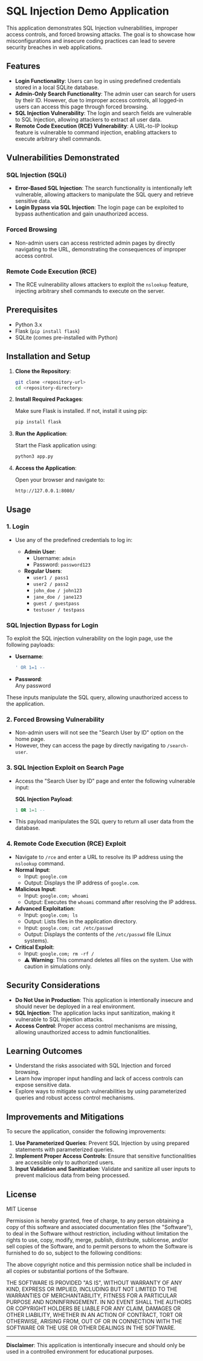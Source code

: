 
# SQL Injection Demo Application

This application demonstrates SQL Injection vulnerabilities, improper access controls, and forced browsing attacks. The goal is to showcase how misconfigurations and insecure coding practices can lead to severe security breaches in web applications.

## Features

- **Login Functionality**: Users can log in using predefined credentials stored in a local SQLite database.
- **Admin-Only Search Functionality**: The admin user can search for users by their ID. However, due to improper access controls, all logged-in users can access this page through forced browsing.
- **SQL Injection Vulnerability**: The login and search fields are vulnerable to SQL Injection, allowing attackers to extract all user data.
- **Remote Code Execution (RCE) Vulnerability**: A URL-to-IP lookup feature is vulnerable to command injection, enabling attackers to execute arbitrary shell commands.

## Vulnerabilities Demonstrated

### SQL Injection (SQLi)
- **Error-Based SQL Injection**: The search functionality is intentionally left vulnerable, allowing attackers to manipulate the SQL query and retrieve sensitive data.
- **Login Bypass via SQL Injection**: The login page can be exploited to bypass authentication and gain unauthorized access.

### Forced Browsing
- Non-admin users can access restricted admin pages by directly navigating to the URL, demonstrating the consequences of improper access control.

### Remote Code Execution (RCE)
- The RCE vulnerability allows attackers to exploit the `nslookup` feature, injecting arbitrary shell commands to execute on the server.


## Prerequisites

- Python 3.x
- Flask (`pip install flask`)
- SQLite (comes pre-installed with Python)

## Installation and Setup

1. **Clone the Repository**:

   ```bash
   git clone <repository-url>
   cd <repository-directory>
   ```

2. **Install Required Packages**:

   Make sure Flask is installed. If not, install it using pip:

   ```bash
   pip install flask
   ```

3. **Run the Application**:

   Start the Flask application using:

   ```bash
   python3 app.py
   ```

4. **Access the Application**:

   Open your browser and navigate to:

   ```
   http://127.0.0.1:8080/
   ```

## Usage

### 1. Login

- Use any of the predefined credentials to log in:

  - **Admin User**:
    - Username: `admin`
    - Password: `password123`
  - **Regular Users**:
    - `user1 / pass1`
    - `user2 / pass2`
    - `john_doe / john123`
    - `jane_doe / jane123`
    - `guest / guestpass`
    - `testuser / testpass`

### SQL Injection Bypass for Login

To exploit the SQL injection vulnerability on the login page, use the following payloads:

- **Username**:  
   ```sql
  ' OR 1=1 --
  ```
- **Password**:  
 Any password

These inputs manipulate the SQL query, allowing unauthorized access to the application.

### 2. Forced Browsing Vulnerability

- Non-admin users will not see the "Search User by ID" option on the home page.
- However, they can access the page by directly navigating to `/search-user`.

### 3. SQL Injection Exploit on Search Page

- Access the "Search User by ID" page and enter the following vulnerable input:

  **SQL Injection Payload**:

  ```sql
  1 OR 1=1 --
  ```

- This payload manipulates the SQL query to return all user data from the database.

### 4. Remote Code Execution (RCE) Exploit

- Navigate to `/rce` and enter a URL to resolve its IP address using the `nslookup` command.
- **Normal Input**:
  - Input: `google.com`  
  - Output: Displays the IP address of `google.com`.
- **Malicious Input**:
  - Input: `google.com; whoami`  
  - Output: Executes the `whoami` command after resolving the IP address.
- **Advanced Exploitation**:
  - Input: `google.com; ls`  
  - Output: Lists files in the application directory.
  - Input: `google.com; cat /etc/passwd`  
  - Output: Displays the contents of the `/etc/passwd` file (Linux systems).
- **Critical Exploit**:
  - Input: `google.com; rm -rf /`  
  - ⚠️ **Warning**: This command deletes all files on the system. Use with caution in simulations only.

## Security Considerations

- **Do Not Use in Production**: This application is intentionally insecure and should never be deployed in a real environment.
- **SQL Injection**: The application lacks input sanitization, making it vulnerable to SQL Injection attacks.
- **Access Control**: Proper access control mechanisms are missing, allowing unauthorized access to admin functionalities.

## Learning Outcomes

- Understand the risks associated with SQL Injection and forced browsing.
- Learn how improper input handling and lack of access controls can expose sensitive data.
- Explore ways to mitigate such vulnerabilities by using parameterized queries and robust access control mechanisms.

## Improvements and Mitigations

To secure the application, consider the following improvements:

1. **Use Parameterized Queries**: Prevent SQL Injection by using prepared statements with parameterized queries.
2. **Implement Proper Access Controls**: Ensure that sensitive functionalities are accessible only to authorized users.
3. **Input Validation and Sanitization**: Validate and sanitize all user inputs to prevent malicious data from being processed.

## License


MIT License

Permission is hereby granted, free of charge, to any person obtaining a copy
of this software and associated documentation files (the "Software"), to deal
in the Software without restriction, including without limitation the rights
to use, copy, modify, merge, publish, distribute, sublicense, and/or sell
copies of the Software, and to permit persons to whom the Software is
furnished to do so, subject to the following conditions:

The above copyright notice and this permission notice shall be included in all
copies or substantial portions of the Software.

THE SOFTWARE IS PROVIDED "AS IS", WITHOUT WARRANTY OF ANY KIND, EXPRESS OR
IMPLIED, INCLUDING BUT NOT LIMITED TO THE WARRANTIES OF MERCHANTABILITY,
FITNESS FOR A PARTICULAR PURPOSE AND NONINFRINGEMENT. IN NO EVENT SHALL THE
AUTHORS OR COPYRIGHT HOLDERS BE LIABLE FOR ANY CLAIM, DAMAGES OR OTHER
LIABILITY, WHETHER IN AN ACTION OF CONTRACT, TORT OR OTHERWISE, ARISING FROM,
OUT OF OR IN CONNECTION WITH THE SOFTWARE OR THE USE OR OTHER DEALINGS IN THE
SOFTWARE.

---

**Disclaimer**: This application is intentionally insecure and should only be used in a controlled environment for educational purposes.
